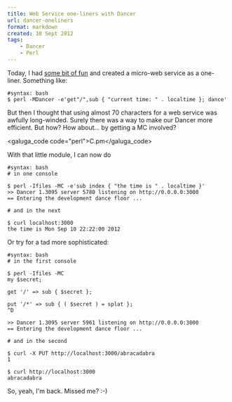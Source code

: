 ```yaml
---
title: Web Service one-liners with Dancer
url: dancer-oneliners
format: markdown
created: 10 Sept 2012
tags:
    - Dancer
    - Perl
---
```


Today, I had [some bit of fun](https://twitter.com/yenzie/status/245242218368094208) and created a micro-web service as a one-liner.
Something like:

    #syntax: bash
    $ perl -MDancer -e'get"/",sub { "current time: " . localtime }; dance'

But then I thought that using almost 70 characters for a web service was
awfully long-winded. Surely there was a way to make our Dancer more efficient.
But how? How about... by getting a MC involved?

<galuga_code code="perl">C.pm</galuga_code>

With that little module, I can now do

    #syntax: bash
    # in one console

    $ perl -Ifiles -MC -e'sub index { "the time is " . localtime }'
    >> Dancer 1.3095 server 5780 listening on http://0.0.0.0:3000
    == Entering the development dance floor ...

    # and in the next

    $ curl localhost:3000
    the time is Mon Sep 10 22:22:00 2012

Or try for a tad more sophisticated:

    #syntax: bash
    # in the first console

    $ perl -Ifiles -MC
    my $secret;

    get '/' => sub { $secret };

    put '/*' => sub { ( $secret ) = splat };
    ^D

    >> Dancer 1.3095 server 5961 listening on http://0.0.0.0:3000
    == Entering the development dance floor ...

    # and in the second

    $ curl -X PUT http://localhost:3000/abracadabra
    1

    $ curl http://localhost:3000
    abracadabra

So, yeah, I'm back. Missed me? :-)
